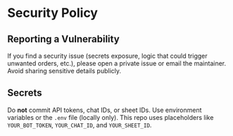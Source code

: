 # Security Policy

## Reporting a Vulnerability
If you find a security issue (secrets exposure, logic that could trigger unwanted orders, etc.), 
please open a private issue or email the maintainer. Avoid sharing sensitive details publicly.

## Secrets
Do **not** commit API tokens, chat IDs, or sheet IDs. Use environment variables or the `.env` file 
(locally only). This repo uses placeholders like `YOUR_BOT_TOKEN`, `YOUR_CHAT_ID`, and `YOUR_SHEET_ID`.
